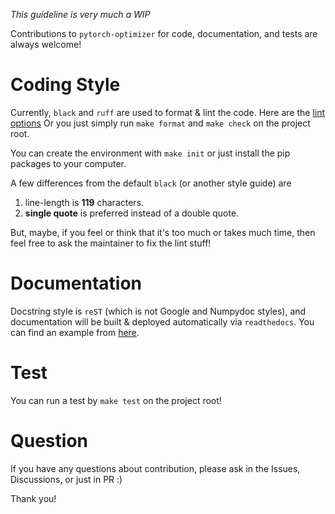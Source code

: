 *This guideline is very much a WIP*

Contributions to `pytorch-optimizer` for code, documentation, and tests are always welcome!

# Coding Style

Currently, `black` and `ruff` are used to format & lint the code. Here are the [lint options](https://github.com/kozistr/pytorch_optimizer/blob/main/pyproject.toml#L69)
Or you just simply run `make format` and `make check` on the project root.

You can create the environment with `make init` or just install the pip packages to your computer.

A few differences from the default `black` (or another style guide) are

1. line-length is **119** characters.
2. **single quote** is preferred instead of a double quote.

But, maybe, if you feel or think that it's too much or takes much time, then feel free to ask the maintainer to fix the lint stuff!

# Documentation

Docstring style is `reST` (which is not Google and Numpydoc styles), and documentation will be built & deployed automatically via `readthedocs`. You can find an example from [here](https://github.com/kozistr/pytorch_optimizer/blob/main/pytorch_optimizer/optimizer/adamp.py#L14).

# Test

You can run a test by `make test` on the project root!

# Question

If you have any questions about contribution, please ask in the Issues, Discussions, or just in PR :)

Thank you!
